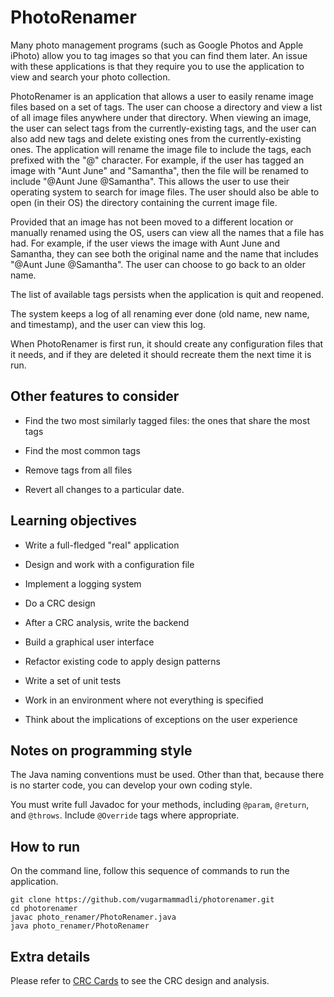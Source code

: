 # PhotoRenamer

Many photo management programs (such as Google Photos and Apple iPhoto) allow you to tag images so that you can find them later. An issue with these applications is that they require you to use the application to view and search your photo collection.

PhotoRenamer is an application that allows a user to easily rename image files based on a set of tags. The user can choose a directory and view a list of all image files anywhere under that directory. When viewing an image, the user can select tags from the currently-existing tags, and the user can also add new tags and delete existing ones from the currently-existing ones. The application will rename the image file to include the tags, each prefixed with the "@" character. For example, if the user has tagged an image with "Aunt June" and "Samantha", then the file will be renamed to include "@Aunt June @Samantha". This allows the user to use their operating system to search for image files. The user should also be able to open (in their OS) the directory containing the current image file.

Provided that an image has not been moved to a different location or manually renamed using the OS, users can view all the names that a file has had. For example, if the user views the image with Aunt June and Samantha, they can see both the original name and the name that includes "@Aunt June @Samantha". The user can choose to go back to an older name.

The list of available tags persists when the application is quit and reopened.

The system keeps a log of all renaming ever done (old name, new name, and timestamp), and the user can view this log.

When PhotoRenamer is first run, it should create any configuration files that it needs, and if they are deleted it should recreate them the next time it is run.

## Other features to consider

- Find the two most similarly tagged files: the ones that share the most tags

- Find the most common tags

- Remove tags from all files

- Revert all changes to a particular date.

## Learning objectives
- Write a full-fledged "real" application

- Design and work with a configuration file

- Implement a logging system

- Do a CRC design

- After a CRC analysis, write the backend

- Build a graphical user interface

- Refactor existing code to apply design patterns

- Write a set of unit tests

- Work in an environment where not everything is specified

- Think about the implications of exceptions on the user experience

## Notes on programming style

The Java naming conventions must be used. Other than that, because there is no starter code, you can develop your own coding style.

You must write full Javadoc for your methods, including `@param`, `@return`, and `@throws`. Include `@Override` tags where appropriate.

## How to run

On the command line, follow this sequence of commands to run the application.

`git clone https://github.com/vugarmammadli/photorenamer.git`  
`cd photorenamer`  
`javac photo_renamer/PhotoRenamer.java`  
`java photo_renamer/PhotoRenamer`

## Extra details

Please refer to [CRC Cards](./crc-cards.pdf) to see the CRC design and analysis.
